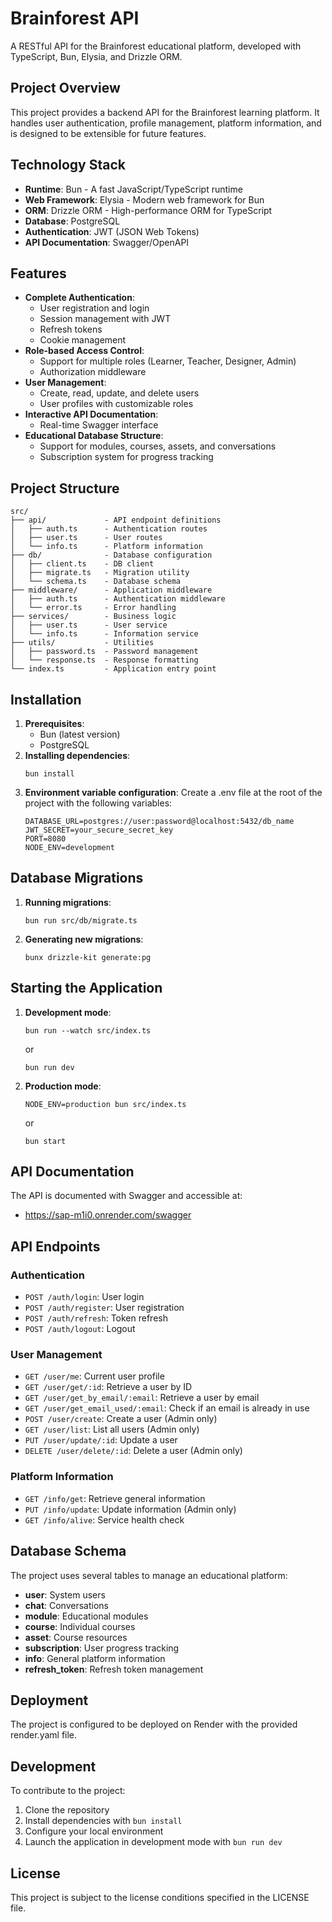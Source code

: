 # Brainforest API

A RESTful API for the Brainforest educational platform, developed with TypeScript, Bun, Elysia, and Drizzle ORM.

## Project Overview

This project provides a backend API for the Brainforest learning platform. It handles user authentication, profile management, platform information, and is designed to be extensible for future features.

## Technology Stack

- **Runtime**: Bun - A fast JavaScript/TypeScript runtime
- **Web Framework**: Elysia - Modern web framework for Bun
- **ORM**: Drizzle ORM - High-performance ORM for TypeScript
- **Database**: PostgreSQL
- **Authentication**: JWT (JSON Web Tokens)
- **API Documentation**: Swagger/OpenAPI

## Features

- **Complete Authentication**:
  - User registration and login
  - Session management with JWT
  - Refresh tokens
  - Cookie management
- **Role-based Access Control**:
  - Support for multiple roles (Learner, Teacher, Designer, Admin)
  - Authorization middleware
- **User Management**:
  - Create, read, update, and delete users
  - User profiles with customizable roles
- **Interactive API Documentation**:
  - Real-time Swagger interface
- **Educational Database Structure**:
  - Support for modules, courses, assets, and conversations
  - Subscription system for progress tracking

## Project Structure

```
src/
├── api/             - API endpoint definitions
│   ├── auth.ts      - Authentication routes
│   ├── user.ts      - User routes
│   └── info.ts      - Platform information
├── db/              - Database configuration
│   ├── client.ts    - DB client
│   ├── migrate.ts   - Migration utility
│   └── schema.ts    - Database schema
├── middleware/      - Application middleware
│   ├── auth.ts      - Authentication middleware
│   └── error.ts     - Error handling
├── services/        - Business logic
│   ├── user.ts      - User service
│   └── info.ts      - Information service
├── utils/           - Utilities
│   ├── password.ts  - Password management
│   └── response.ts  - Response formatting
└── index.ts         - Application entry point
```

## Installation

1. **Prerequisites**:
   - Bun (latest version)
   - PostgreSQL
2. **Installing dependencies**:
   ```
   bun install
   ```
3. **Environment variable configuration**: Create a .env file at the root of the project with the following variables:
   ```
   DATABASE_URL=postgres://user:password@localhost:5432/db_name
   JWT_SECRET=your_secure_secret_key
   PORT=8080
   NODE_ENV=development
   ```

## Database Migrations

1. **Running migrations**:
   ```
   bun run src/db/migrate.ts
   ```
2. **Generating new migrations**:
   ```
   bunx drizzle-kit generate:pg
   ```

## Starting the Application

1. **Development mode**:
   ```
   bun run --watch src/index.ts
   ```
   or
   ```
   bun run dev
   ```
2. **Production mode**:
   ```
   NODE_ENV=production bun src/index.ts
   ```
   or
   ```
   bun start
   ```

## API Documentation

The API is documented with Swagger and accessible at:

- https://sap-m1i0.onrender.com/swagger

## API Endpoints

### Authentication

- `POST /auth/login`: User login
- `POST /auth/register`: User registration
- `POST /auth/refresh`: Token refresh
- `POST /auth/logout`: Logout

### User Management

- `GET /user/me`: Current user profile
- `GET /user/get/:id`: Retrieve a user by ID
- `GET /user/get_by_email/:email`: Retrieve a user by email
- `GET /user/get_email_used/:email`: Check if an email is already in use
- `POST /user/create`: Create a user (Admin only)
- `GET /user/list`: List all users (Admin only)
- `PUT /user/update/:id`: Update a user
- `DELETE /user/delete/:id`: Delete a user (Admin only)

### Platform Information

- `GET /info/get`: Retrieve general information
- `PUT /info/update`: Update information (Admin only)
- `GET /info/alive`: Service health check

## Database Schema

The project uses several tables to manage an educational platform:

- **user**: System users
- **chat**: Conversations
- **module**: Educational modules
- **course**: Individual courses
- **asset**: Course resources
- **subscription**: User progress tracking
- **info**: General platform information
- **refresh_token**: Refresh token management

## Deployment

The project is configured to be deployed on Render with the provided render.yaml file.

## Development

To contribute to the project:

1. Clone the repository
2. Install dependencies with `bun install`
3. Configure your local environment
4. Launch the application in development mode with `bun run dev`

## License

This project is subject to the license conditions specified in the LICENSE file.
